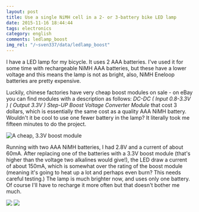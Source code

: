 ```yaml
---
layout: post
title: Use a single NiMH cell in a 2- or 3-battery bike LED lamp
date: 2015-11-16 18:44:44
tags: electronics
category: english
comments: ledlamp_boost
img_rel: "/~sven337/data/ledlamp_boost"
---
```


I have a LED lamp for my bicycle. It uses 2 AAA batteries. I've used it for some time with rechargeable NiMH AAA batteries, but these have a lower voltage and this means the lamp is not as bright, also, NiMH Eneloop batteries are pretty expensive.

Luckily, chinese factories have very cheap boost modules on sale - on eBay you can find modules with a description as follows: *DC-DC ( Input 0.8-3.3V ) ( Output 3.3V ) Step-UP Boost Voltage Converter Module* that cost 3 dollars, which is essentially the same cost as a quality AAA NiMH battery. Wouldn't it be cool to use one fewer battery in the lamp? It literally took me fifteen minutes to do the project.

![A cheap, 3.3V boost module](boost-module.jpg)

Running with two AAA NiMH batteries, I had 2.8V and a current of about 60mA.
After replacing one of the batteries with a 3.3V boost module (that's higher than the voltage two alkalines would give!), the LED draw a current of about 150mA, which is somewhat over the rating of the boost module (meaning it's going to heat up a lot and perhaps even burn? This needs careful testing.)
The lamp is much brighter now, and uses only one battery. Of course I'll have to recharge it more often but that doesn't bother me much.

![](bikelamp_1.jpg)
![](bikelamp_2.jpg)

<script>
    $(document).ready(function() {
		$("a[href$='.jpg'],a[href$='.jpeg'],a[href$='.png'],a[href$='.gif']").attr('rel', 'gallery').fancybox();
    });
</script>
